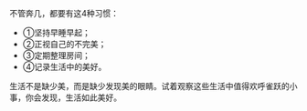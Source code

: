 不管奔几，都要有这4种习惯：
 - ①坚持早睡早起；
 - ②正视自己的不完美；
 - ③定期整理房间；
 - ④记录生活中的美好。

  生活不是缺少美，而是缺少发现美的眼睛。试着观察这些生活中值得欢呼雀跃的小事，你会发现，生活如此美好。


